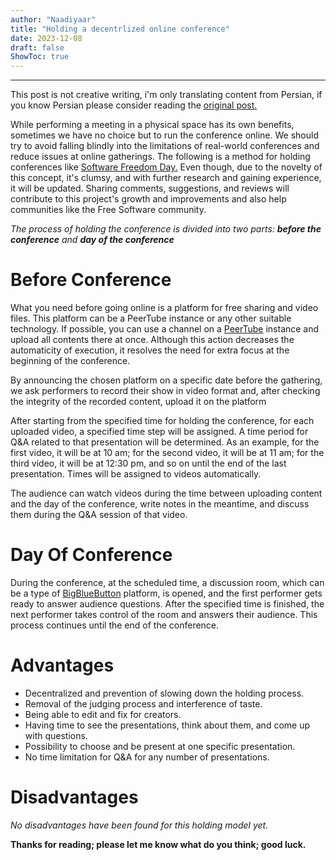 ```yaml
---
author: "Naadiyaar"
title: "Holding a decentrlized online conference"
date: 2023-12-08
draft: false
ShowToc: true
---
```

___
This post is not creative writing, i'm only translating content from Persian, if you know Persian please consider
reading the [original post.](https://gnu.rocks/2020/online-conference/)

While performing a meeting in a physical space has its own benefits, sometimes we have no choice but to run the 
conference online. We should try to avoid falling blindly into the limitations of real-world conferences and reduce 
issues at online gatherings. The following is a method for holding conferences like [Software Freedom Day.](https://en.wikipedia.org/wiki/Software_Freedom_Day) 
Even though, due to the novelty of this concept, it's clumsy, and with further research and gaining experience, it will be updated. 
Sharing comments, suggestions, and reviews will contribute to this project's growth and improvements and also help 
communities like the Free Software community.

*The process of holding the conference is divided into two parts: **before the conference** and **day of the conference***

# Before Conference
What you need before going online is a platform for free sharing and video files. This platform can be
a PeerTube instance or any other suitable technology. If possible, you can use a channel on a [PeerTube](https://joinpeertube.org/)
instance and upload all contents there at once. Although this action decreases the automaticity of execution,
it resolves the need for extra focus at the beginning of the conference.

By announcing the chosen platform on a specific date before the gathering, we ask performers to record their
show in video format and, after checking the integrity of the recorded content, upload it on the platform

After starting from the specified time for holding the conference, for each uploaded video, a specified time
step will be assigned. A time period for Q&A related to that presentation will be determined. As an example,
for the first video, it will be at 10 am; for the second video, it will be at 11 am; for the third video,
it will be at 12:30 pm, and so on until the end of the last presentation. Times will be assigned to videos
automatically.

The audience can watch videos during the time between uploading content and the day of the conference, write
notes in the meantime, and discuss them during the Q&A session of that video.

# Day Of Conference
During the conference, at the scheduled time, a discussion room, which can be a type of [BigBlueButton](https://bigbluebutton.org/) 
platform, is opened, and the first performer gets ready to answer audience questions. After the specified 
time is finished, the next performer takes control of the room and answers their audience. This process
continues until the end of the conference.

# Advantages
- Decentralized and prevention of slowing down the holding process.
- Removal of the judging process and interference of taste.
- Being able to edit and fix for creators.
- Having time to see the presentations, think about them, and come up with questions.
- Possibility to choose and be present at one specific presentation.
- No time limitation for Q&A for any number of presentations.

# Disadvantages
*No disadvantages have been found for this holding model yet.*


**Thanks for reading; please let me know what do you think; good luck.**
